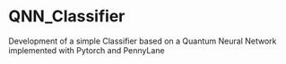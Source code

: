 # QNN_Classifier
Development of a simple Classifier based on a Quantum Neural Network implemented with Pytorch and PennyLane
